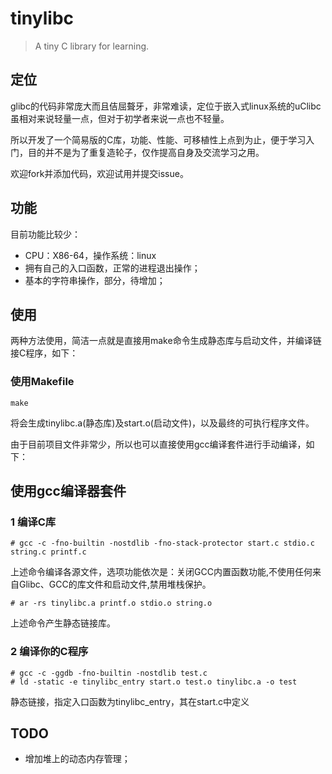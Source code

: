 # tinylibc
> A tiny C library for learning.

## 定位

glibc的代码非常庞大而且佶屈聱牙，非常难读，定位于嵌入式linux系统的uClibc虽相对来说轻量一点，但对于初学者来说一点也不轻量。

所以开发了一个简易版的C库，功能、性能、可移植性上点到为止，便于学习入门，目的并不是为了重复造轮子，仅作提高自身及交流学习之用。

欢迎fork并添加代码，欢迎试用并提交issue。

## 功能

目前功能比较少：

* CPU：X86-64，操作系统：linux
* 拥有自己的入口函数，正常的进程退出操作；
* 基本的字符串操作，部分，待增加；

## 使用

两种方法使用，简洁一点就是直接用make命令生成静态库与启动文件，并编译链接C程序，如下：

### 使用Makefile

```
make
```

将会生成tinylibc.a(静态库)及start.o(启动文件)，以及最终的可执行程序文件。


由于目前项目文件非常少，所以也可以直接使用gcc编译套件进行手动编译，如下：

## 使用gcc编译器套件
### 1 编译C库

```
# gcc -c -fno-builtin -nostdlib -fno-stack-protector start.c stdio.c string.c printf.c
```

上述命令编译各源文件，选项功能依次是：关闭GCC内置函数功能,不使用任何来自Glibc、GCC的库文件和启动文件,禁用堆栈保护。

```
# ar -rs tinylibc.a printf.o stdio.o string.o
```

上述命令产生静态链接库。

### 2 编译你的C程序

```
# gcc -c -ggdb -fno-builtin -nostdlib test.c
# ld -static -e tinylibc_entry start.o test.o tinylibc.a -o test
```

静态链接，指定入口函数为tinylibc_entry，其在start.c中定义

## TODO

* 增加堆上的动态内存管理；

